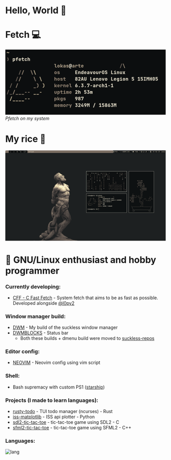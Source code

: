 # Hello, World 👋

# Fetch  💻

![fetch](https://raw.githubusercontent.com/egujito/egujito/main/fetch.png) _Pfetch on my system_

# My rice 🍚

![rice](https://raw.githubusercontent.com/egujito/suckless-repos/master/wm.png)

 ##
 # 🐧 GNU/Linux enthusiast and hobby programmer
 ### Currently developing:
 - [CFF - C Fast Fetch](https://github.com/egujito/cff) - System fetch that aims to be as fast as possible. Developed alongside [@l0py2](https://github.com/l0py2)
### Window manager build:
- [DWM](https://github.com/egujito/dwm) - My build of the suckless window manager
- [DWMBLOCKS](https://github.com/egujito/dwmblocks) - Status bar
	- Both these builds + dmenu build were moved to [suckless-repos](https://github.com/egujito/suckless-repos)

### Editor config:
- [NEOVIM](https://github.com/egujito/nvim) - Neovim config using vim script

### Shell:
- Bash supremacy with custom PS1 ([starship](https://starship.rs/))
### Projects (I made to learn languages):
- [rusty-todo](https://github.com/egujito/rusty-todo) - TUI todo manager (ncurses) - Rust
- [iss-matplotlib](https://github.com/egujito/iss.matplotlib) - ISS api plotter - Python
- [sdl2-tic-tac-toe](https://github.com/egujito/sdl2-tic-tac-toe) - tic-tac-toe game using SDL2 - C
- [sfml2-tic-tac-toe](https://github.com/egujito/sfml-tic-tac-toe) - tic-tac-toe game using SFML2 - C++

### Languages:
![lang](https://github-readme-stats.vercel.app/api/top-langs/?username=egujito&theme=gruvbox&layout=compact)
